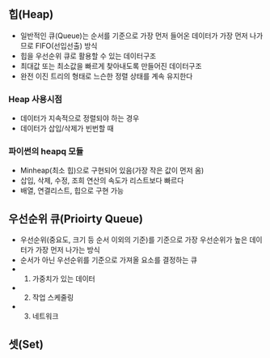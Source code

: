 ## 힙(Heap)
- 일반적인 큐(Queue)는 순서를 기준으로 가장 먼저 들어온 데이터가 가장 먼저 나가므로 FIFO(선입선출) 방식
- 힙을 우선순위 큐로 활용할 수 있는 데이터구조
- 최대값 또는 최소값을 빠르게 찾아내도록 만들어진 데이터구조
- 완전 이진 트리의 형태로 느슨한 정렬 상태를 계속 유지한다
### Heap 사용시점
- 데이터가 지속적으로 정렬되야 하는 경우
- 데이터가 삽입/삭제가 빈번할 때

### 파이썬의 heapq 모듈
- Minheap(최소 힙)으로 구현되어 있음(가장 작은 값이 먼저 옴)
- 삽입, 삭제, 수정, 조희 연산의 속도가 리스트보다 빠르다
- 배열, 연결리스트, 힙으로 구현 가능

## 우선순위 큐(Prioirty Queue)
- 우선순위(중요도, 크기 등 순서 이외의 기준)를 기준으로 가장 우선순위가 높은 데이터가 가장 먼저 나가는 방식
- 순서가 아닌 우선순위를 기준으로 가져올 요소를 결정하는 큐
- 1. 가중치가 있는 데이터
- 2. 작업 스케줄링
- 3. 네트워크

## 셋(Set)
